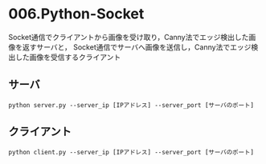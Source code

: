 # 006.Python-Socket

Socket通信でクライアントから画像を受け取り，Canny法でエッジ検出した画像を返すサーバと，
Socket通信でサーバへ画像を送信し，Canny法でエッジ検出した画像を受信するクライアント

## サーバ

	python server.py --server_ip [IPアドレス] --server_port [サーバのポート]

## クライアント

	python client.py --server_ip [IPアドレス] --server_port [サーバのポート]

